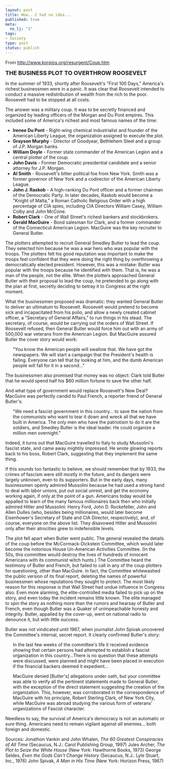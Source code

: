 ```yaml
--- 
layout: post
title: Wow...I had no idea...
published: true
meta: 
  no_lj: "1"
tags: 
- Society
type: post
status: publish
---
```

From <a href="http://www.korpios.org/resurgent/Coup.htm">http://www.korpios.org/resurgent/Coup.htm</a>

<strong><font size="+1">THE BUSINESS PLOT TO OVERTHROW ROOSEVELT</font></strong>

In the summer of 1933, shortly after Roosevelt's "First 100 Days," America's richest businessmen were in a panic. It was clear that Roosevelt intended to conduct a massive redistribution of wealth from the rich to the poor. Roosevelt had to be stopped at all costs.

The answer was a military coup. It was to be secretly financed and organized by leading officers of the Morgan and Du Pont empires. This included some of America's richest and most famous names of the time:
<ul>
	<li><strong>Irenee Du Pont</strong> - Right-wing chemical industrialist and founder of the American Liberty League, the organization assigned to execute the plot.</li>
	<li><strong>Grayson Murphy</strong> - Director of Goodyear, Bethlehem Steel and a group of J.P. Morgan banks.</li>
	<li><strong>William Doyle</strong> - Former state commander of the American Legion and a central plotter of the coup.</li>
	<li><strong>John Davis</strong> - Former Democratic presidential candidate and a senior attorney for J.P. Morgan.</li>
	<li><strong>Al Smith</strong> - Roosevelt's bitter political foe from New York. Smith was a former governor of New York and a codirector of the American Liberty League.</li>
	<li><strong>John J. Raskob</strong> - A high-ranking Du Pont officer and a former chairman of the Democratic Party. In later decades, Raskob would become a "Knight of Malta," a Roman Catholic Religious Order with a high percentage of CIA spies, including CIA Directors William Casey, William Colby and John McCone.</li>
	<li><strong>Robert Clark</strong> - One of Wall Street's richest bankers and stockbrokers.</li>
	<li><strong>Gerald MacGuire</strong> - Bond salesman for Clark, and a former commander of the Connecticut American Legion. MacGuire was the key recruiter to General Butler.</li>
</ul>
The plotters attempted to recruit General Smedley Butler to lead the coup. They selected him because he was a war hero who was popular with the troops. The plotters felt his good reputation was important to make the troops feel confident that they were doing the right thing by overthrowing a democratically elected president. However, this was a mistake: Butler was popular with the troops because he identified with them. That is, he was a man of the people, not the elite. When the plotters approached General Butler with their proposal to lead the coup, he pretended to go along with the plan at first, secretly deciding to betray it to Congress at the right moment.

What the businessmen proposed was dramatic: they wanted General Butler to deliver an ultimatum to Roosevelt. Roosevelt would pretend to become sick and incapacitated from his polio, and allow a newly created cabinet officer, a "Secretary of General Affairs," to run things in his stead. The secretary, of course, would be carrying out the orders of Wall Street. If Roosevelt refused, then General Butler would force him out with an army of 500,000 war veterans from the American Legion. But MacGuire assured Butler the cover story would work:
<ul>"You know the American people will swallow that. We have got the newspapers. We will start a campaign that the President's health is failing. Everyone can tell that by looking at him, and the dumb American people will fall for it in a second…"</ul>
The businessmen also promised that money was no object: Clark told Butler that he would spend half his $60 million fortune to save the other half.

And what type of government would replace Roosevelt's New Deal? MacGuire was perfectly candid to Paul French, a reporter friend of
General Butler's: <ul>"We need a fascist government in this country… to save the nation from the communists who want to tear it down and wreck all that we have built in America. The only men who have the patriotism to do it are the soldiers, and Smedley Butler is the ideal leader. He could organize a million men overnight."</ul> Indeed, it turns out that MacGuire travelled to Italy to study Mussolini's fascist state, and came away mightily impressed. He wrote glowing reports back to his boss, Robert Clark, suggesting that they implement the same thing.

If this sounds too fantastic to believe, we should remember that by 1933, the crimes of fascism were still mostly in the future, and its
dangers were largely unknown, even to its supporters. But in the early days, many businessmen openly admired Mussolini because he had used a strong hand to deal with labor unions, put out social unrest, and get the economy working again, if only at the point of a gun. Americans today would be appalled to learn of the many famous millionaires back then who initially admired Hitler and Mussolini:
Henry Ford, John D. Rockefeller, John and Allen Dulles (who, besides being millionaires, would later become Eisenhower's Secretary of
State and CIA Director, respectively), and, of course, everyone on the above list. They disavowed Hitler and Mussolini only after their
atrocities grew to indefensible levels.

The plot fell apart when Butler went public. The general revealed the details of the coup before the McCormack-Dickstein Committee,
which would later become the notorious House Un-American Activities Committee. (In the 50s, this committee would destroy the lives
of hundreds of innocent Americans with its communist witch hunts.) The Committee heard the testimony of Butler and French, but failed to call in any of the coup plotters for questioning, other than MacGuire. In fact, the Committee whitewashed the public version of its final report, deleting the names of powerful businessmen whose reputations they sought to protect. The most likely reason for this response is that Wall Street had undue influence in Congress also. Even more alarming, the elite-controlled media failed to pick up on the story, and even today the incident remains little known. The elite managed to spin the story as nothing more than the rumors and hearsay of Butler and French, even though Butler was a Quaker of unimpeachable honesty and integrity. Butler, appalled by the cover-up, went on national radio to denounce it, but with little success.

Butler was not vindicated until 1967, when journalist John Spivak uncovered the Committee's internal, secret report. It clearly
confirmed Butler's story: <ul>In the last few weeks of the committee's life it received evidence showing that certain persons had attempted to establish a fascist organization in this country…There is no question that these attempts were discussed, were planned and might have been placed in execution if the financial backers deemed it expedient…

MacGuire denied [Butler's] allegations under oath, but your committee was able to verify all the pertinent statements made to General
Butler, with the exception of the direct statement suggesting the creation of the organization. This, however, was corroborated in the
correspondence of MacGuire with his principle, Robert Sterling Clark, of New York City, while MacGuire was abroad studying the various form of veterans' organizations of Fascist character.</ul> Needless to say, the survival of America's democracy is not an automatic or sure thing. Americans need to remain vigilant against <em>all</em> enemies... both foreign and domestic.

Sources:
Jonathon Vankin and John Whalen, <em>The 60 Greatest Conspiracies of All Time</em> (Secaucus, N.J.: Carol Publishing Group, 1997)
Jules Archer, <em>The Plot to Seize the White House</em> (New York: Hawthorne Books, 1973)
George Seldes, <em>Even the Gods Can't Change History</em> (Secaucus, N.J.: Lyle Stuart, Inc., 1976)
John Spivak, <em>A Man in His Time</em> (New York: Horizon Press, 1967)
